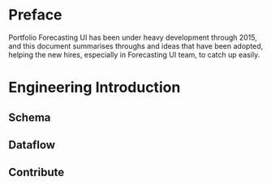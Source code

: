 # Preface

Portfolio Forecasting UI has been under heavy development through 2015, and this document summarises throughs and ideas that have been adopted, helping the new hires, especially in Forecasting UI team, to catch up easily.

# Engineering Introduction

## Schema

## Dataflow

## Contribute
